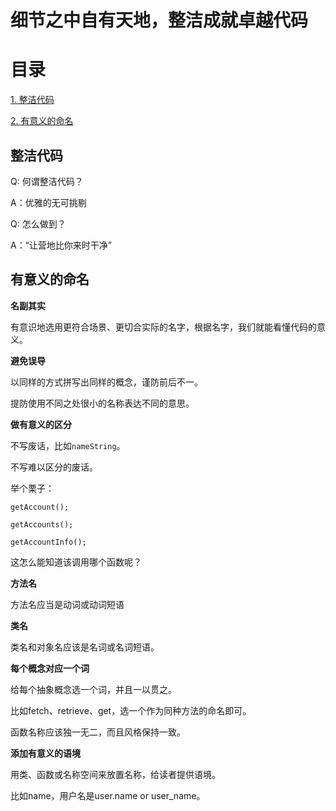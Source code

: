 # 细节之中自有天地，整洁成就卓越代码

# 目录
[1. 整洁代码](#整洁代码)

[2. 有意义的命名](#有意义的命名)

<h2 id="整洁代码">整洁代码</h2>

Q: 何谓整洁代码？

A：优雅的无可挑剔

Q: 怎么做到？

A：“让营地比你来时干净”

<h2 id="有意义的命名">有意义的命名</h2>

**名副其实**

有意识地选用更符合场景、更切合实际的名字，根据名字，我们就能看懂代码的意义。

**避免误导**

以同样的方式拼写出同样的概念，谨防前后不一。

提防使用不同之处很小的名称表达不同的意思。

**做有意义的区分**

不写废话，比如`nameString`。

不写难以区分的废话。

举个栗子：

```
getAccount();

getAccounts();

getAccountInfo();

```

这怎么能知道该调用哪个函数呢？

**方法名**

方法名应当是动词或动词短语

**类名**

类名和对象名应该是名词或名词短语。

**每个概念对应一个词**

给每个抽象概念选一个词，并且一以贯之。

比如fetch、retrieve、get，选一个作为同种方法的命名即可。

函数名称应该独一无二，而且风格保持一致。

**添加有意义的语境**

用类、函数或名称空间来放置名称，给读者提供语境。

比如name，用户名是user.name or user_name。





